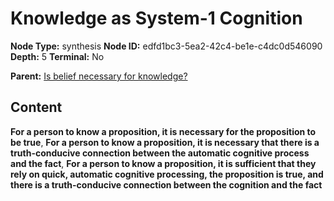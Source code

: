 # Knowledge as System-1 Cognition

**Node Type:** synthesis
**Node ID:** edfd1bc3-5ea2-42c4-be1e-c4dc0d546090
**Depth:** 5
**Terminal:** No

**Parent:** [Is belief necessary for knowledge?](is-belief-necessary-for-knowledge-antithesis-9e92d8eb-7a17-476a-b291-924f4a387c66.md)

## Content

**For a person to know a proposition, it is necessary for the proposition to be true**, **For a person to know a proposition, it is necessary that there is a truth-conducive connection between the automatic cognitive process and the fact**, **For a person to know a proposition, it is sufficient that they rely on quick, automatic cognitive processing, the proposition is true, and there is a truth-conducive connection between the cognition and the fact**
